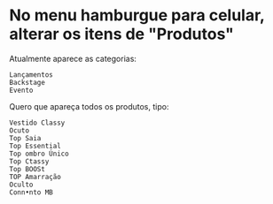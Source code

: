 # No menu hamburgue para celular, alterar os itens de "Produtos"

Atualmente aparece as categorias:
```
Lançamentos
Backstage
Evento
```

Quero que apareça todos os produtos, tipo:
```
Vestido Classy
Ocuto
Top Saia
Top Essential
Top ombro Único
Top Ctassy
Top BOOSt
TOP Amarração
Oculto
Conn•nto MB
```